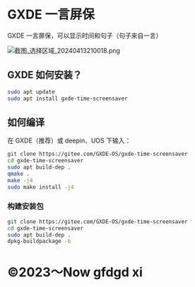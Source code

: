 # GXDE 一言屏保
GXDE 一言屏保，可以显示时间和句子（句子来自一言）  


![截图_选择区域_20240413210018.png](https://storage.deepin.org/thread/202404131305187727_截图_选择区域_20240413210018.png)

## GXDE 如何安装？
```bash
sudo apt update
sudo apt install gxde-time-screensaver
```

## 如何编译
在 GXDE（推荐）或 deepin、UOS 下输入：  
```bash
git clone https://gitee.com/GXDE-OS/gxde-time-screensaver
cd gxde-time-screensaver
sudo apt build-dep .
qmake .
make -j4
sudo make install -j4
```

### 构建安装包
```bash
git clone https://gitee.com/GXDE-OS/gxde-time-screensaver
cd gxde-time-screensaver
sudo apt build-dep .
dpkg-buildpackage -b
```

# ©2023～Now gfdgd xi